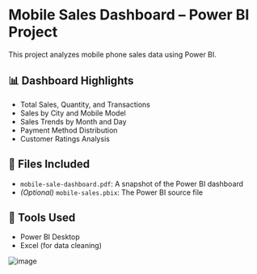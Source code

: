 # Mobile Sales Dashboard – Power BI Project

This project analyzes mobile phone sales data using Power BI.

## 📊 Dashboard Highlights
- Total Sales, Quantity, and Transactions
- Sales by City and Mobile Model
- Sales Trends by Month and Day
- Payment Method Distribution
- Customer Ratings Analysis

## 📁 Files Included
- `mobile-sale-dashboard.pdf`: A snapshot of the Power BI dashboard
- *(Optional)* `mobile-sales.pbix`: The Power BI source file

## 🔧 Tools Used
- Power BI Desktop
- Excel (for data cleaning)

![image](https://github.com/user-attachments/assets/a29c0f74-b6f4-46a4-b66a-8409a8c1cecf)


